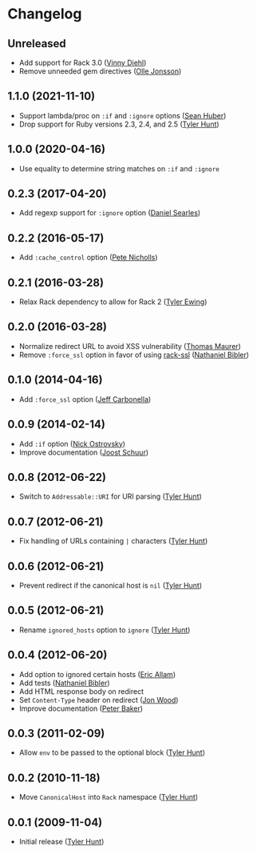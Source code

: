 # Changelog

## Unreleased

  * Add support for Rack 3.0 ([Vinny Diehl][vinnydiehl])
  * Remove unneeded gem directives ([Olle Jonsson][olleolleolle])

## 1.1.0 (2021-11-10)

  * Support lambda/proc on `:if` and `:ignore` options ([Sean Huber][shuber])
  * Drop support for Ruby versions 2.3, 2.4, and 2.5 ([Tyler Hunt][tylerhunt])

## 1.0.0 (2020-04-16)

  * Use equality to determine string matches on `:if` and `:ignore`

## 0.2.3 (2017-04-20)

  * Add regexp support for `:ignore` option ([Daniel Searles][squaresurf])

## 0.2.2 (2016-05-17)

  * Add `:cache_control` option ([Pete Nicholls][Aupajo])

## 0.2.1 (2016-03-28)

  * Relax Rack dependency to allow for Rack 2 ([Tyler Ewing][zoso10])

## 0.2.0 (2016-03-28)

  * Normalize redirect URL to avoid XSS vulnerability ([Thomas Maurer][tma])
  * Remove `:force_ssl` option in favor of using [rack-ssl][rack-ssl]
    ([Nathaniel Bibler][nbibler])

[rack-ssl]: http://rubygems.org/gems/rack-ssl

## 0.1.0 (2014-04-16)

  * Add `:force_ssl` option ([Jeff Carbonella][jcarbo])

## 0.0.9 (2014-02-14)

  * Add `:if` option ([Nick Ostrovsky][firedev])
  * Improve documentation ([Joost Schuur][jschuur])

## 0.0.8 (2012-06-22)

  * Switch to `Addressable::URI` for URI parsing ([Tyler Hunt][tylerhunt])

## 0.0.7 (2012-06-21)

  * Fix handling of URLs containing `|` characters ([Tyler Hunt][tylerhunt])

## 0.0.6 (2012-06-21)

  * Prevent redirect if the canonical host is `nil` ([Tyler Hunt][tylerhunt])

## 0.0.5 (2012-06-21)

  * Rename `ignored_hosts` option to `ignore` ([Tyler Hunt][tylerhunt])

## 0.0.4 (2012-06-20)

  * Add option to ignored certain hosts ([Eric Allam][rubymaverick])
  * Add tests ([Nathaniel Bibler][nbibler])
  * Add HTML response body on redirect
  * Set `Content-Type` header on redirect ([Jon Wood][jellybob])
  * Improve documentation ([Peter Baker][finack])

## 0.0.3 (2011-02-09)

  * Allow `env` to be passed to the optional block ([Tyler Hunt][tylerhunt])

## 0.0.2 (2010-11-18)

  * Move `CanonicalHost` into `Rack` namespace ([Tyler Hunt][tylerhunt])

## 0.0.1 (2009-11-04)

  * Initial release ([Tyler Hunt][tylerhunt])

[Aupajo]: http://github.com/Aupajo
[finack]: http://github.com/finack
[firedev]: http://github.com/firedev
[jcarbo]: http://github.com/jcarbo
[jellybob]: http://github.com/jellybob
[jschuur]: http://github.com/jschuur
[nbibler]: http://github.com/nbibler
[rubymaverick]: http://github.com/ericallam
[shuber]: http://github.com/shuber
[squaresurf]: https://github.com/squaresurf
[tma]: http://github.com/tma
[tylerhunt]: http://github.com/tylerhunt
[zoso10]: http://github.com/zoso10
[olleolleolle]: http://github.com/olleolleolle
[vinnydiehl]: http://github.com/vinnydiehl
